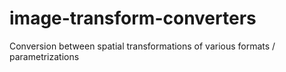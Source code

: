 # image-transform-converters
Conversion between spatial transformations of various formats / parametrizations
